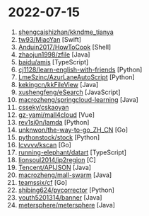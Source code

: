 # 2022-07-15

1. [shengcaishizhan/kkndme_tianya](https://github.com/shengcaishizhan/kkndme_tianya "天涯 kkndme 神贴聊房价") 
2. [tw93/MiaoYan](https://github.com/tw93/MiaoYan "⛷ Lightweight Markdown app to help you write great sentences. ⛷ 轻灵的 Markdown 笔记本伴你写出妙言") [Swift]
3. [Anduin2017/HowToCook](https://github.com/Anduin2017/HowToCook "程序员在家做饭方法指南。Programmer's guide about how to cook at home (Chinese only).") [Shell]
4. [zhaojun1998/zfile](https://github.com/zhaojun1998/zfile "在线云盘、网盘、OneDrive、云存储、私有云、对象存储、h5ai、上传、下载") [Java]
5. [baidu/amis](https://github.com/baidu/amis "前端低代码框架，通过 JSON 配置就能生成各种页面。") [TypeScript]
6. [cj1128/learn-english-with-friends](https://github.com/cj1128/learn-english-with-friends "🎉 排版好看并且内容准确的老友记剧本 PDF，用于学习英语~") [Python]
7. [LmeSzinc/AzurLaneAutoScript](https://github.com/LmeSzinc/AzurLaneAutoScript "Azur Lane bot (CN/EN/JP/TW) 碧蓝航线脚本 | 无缝委托科研，全自动大世界") [Python]
8. [kekingcn/kkFileView](https://github.com/kekingcn/kkFileView "基于 Spring Boot 的文件在线预览项目") [Java]
9. [xushengfeng/eSearch](https://github.com/xushengfeng/eSearch "截屏OCR搜索翻译以图搜图贴图录屏 Screenshot OCR search translate search for picture paste the picture on the screen screen recorder") [JavaScript]
10. [macrozheng/springcloud-learning](https://github.com/macrozheng/springcloud-learning "一套涵盖大部分核心组件使用的Spring Cloud教程，包括Spring Cloud Alibaba及分布式事务Seata，基于Spring Cloud Greenwich及SpringBoot 2.1.7。篇篇精华，涵盖大部分应用场景。") [Java]
11. [csseky/cskaoyan](https://github.com/csseky/cskaoyan "提供计算机考研和软件工程考研专业的各个学校 考研真题") 
12. [gz-yami/mall4cloud](https://github.com/gz-yami/mall4cloud "⭐️⭐️⭐️ Springcloud商城 O2O商城 小程序商城 PC商城 H5商城 APP商城 Java商城 分销商城 多用户商城 uniapp商城 微服务商城") [Vue]
13. [rev1si0n/lamda](https://github.com/rev1si0n/lamda "⚡️ Android reverse engineering & automation framework | 安卓逆向 & 自动化辅助框架") [Python]
14. [unknwon/the-way-to-go_ZH_CN](https://github.com/unknwon/the-way-to-go_ZH_CN "《The Way to Go》中文译本，中文正式名《Go 入门指南》") [Go]
15. [pythonstock/stock](https://github.com/pythonstock/stock "stock，股票系统。使用python进行开发。") [Python]
16. [lcvvvv/kscan](https://github.com/lcvvvv/kscan "Kscan是一款纯go开发的全方位扫描器，具备端口扫描、协议检测、指纹识别，暴力破解等功能。支持协议1200+，协议指纹10000+，应用指纹2000+，暴力破解协议10余种。") [Go]
17. [running-elephant/datart](https://github.com/running-elephant/datart "Datart is a next generation Data Visualization Open Platform") [TypeScript]
18. [lionsoul2014/ip2region](https://github.com/lionsoul2014/ip2region "Ip2region (2.0 - xdb) is a offline IP address manager framework and locator, support billions of data segments, ten microsecond searching performance. xdb engine implementation for many programming languages") [C]
19. [Tencent/APIJSON](https://github.com/Tencent/APIJSON "🚀 零代码、全功能、强安全 ORM 库，后端接口和文档零代码，前端(客户端) 定制返回 JSON 的数据和结构。 🚀 A JSON Transmission Protocol and an ORM Library for providing APIs and Docs without writing any code.") [Java]
20. [macrozheng/mall-swarm](https://github.com/macrozheng/mall-swarm "mall-swarm是一套微服务商城系统，采用了 Spring Cloud Hoxton & Alibaba、Spring Boot 2.3、Oauth2、MyBatis、Docker、Elasticsearch、Kubernetes等核心技术，同时提供了基于Vue的管理后台方便快速搭建系统。mall-swarm在电商业务的基础集成了注册中心、配置中心、监控中心、网关等系统功能。文档齐全，附带全套Spring Cloud教程。") [Java]
21. [teamssix/cf](https://github.com/teamssix/cf "云环境利用框架 Cloud Exploitation Framework 方便红队人员在获得 AK 的后续工作") [Go]
22. [shibing624/pycorrector](https://github.com/shibing624/pycorrector "pycorrector is a toolkit for text error correction. 文本纠错，Kenlm，ConvSeq2Seq，BERT，MacBERT，ELECTRA，ERNIE，Transformer，T5等模型实现，开箱即用。") [Python]
23. [youth5201314/banner](https://github.com/youth5201314/banner "🔥🔥🔥Banner 2.0 来了！Android广告图片轮播控件，内部基于ViewPager2实现，Indicator和UI都可以自定义。") [Java]
24. [metersphere/metersphere](https://github.com/metersphere/metersphere "MeterSphere 是一站式开源持续测试平台，覆盖测试管理、接口测试、UI 测试和性能测试等。搞测试，就选 MeterSphere！") [Java]

